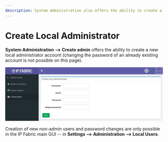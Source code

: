 ```yaml
---
description: System Administration also offers the ability to create a new local administrator account.
---
```


# Create Local Administrator

**System Administration --> Create admin** offers the ability to create a new
local administrator account (changing the password of an already existing
account is not possible on this page).

![Create local administrator](create_local_administrator.png)

Creation of new non-admin users and password changes are only possible in the
IP Fabric main GUI -- in **Settings --> Administration --> Local Users**.
